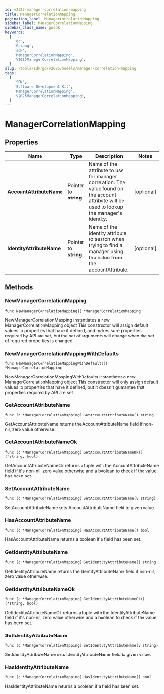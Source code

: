 ```yaml
---
id: v2025-manager-correlation-mapping
title: ManagerCorrelationMapping
pagination_label: ManagerCorrelationMapping
sidebar_label: ManagerCorrelationMapping
sidebar_class_name: gosdk
keywords:
  [
    'go',
    'Golang',
    'sdk',
    'ManagerCorrelationMapping',
    'V2025ManagerCorrelationMapping',
  ]
slug: /tools/sdk/go/v2025/models/manager-correlation-mapping
tags:
  [
    'SDK',
    'Software Development Kit',
    'ManagerCorrelationMapping',
    'V2025ManagerCorrelationMapping',
  ]
---
```


# ManagerCorrelationMapping

## Properties

| Name | Type | Description | Notes |
| --- | --- | --- | --- |
| **AccountAttributeName** | Pointer to **string** | Name of the attribute to use for manager correlation. The value found on the account attribute will be used to lookup the manager's identity. | [optional] |
| **IdentityAttributeName** | Pointer to **string** | Name of the identity attribute to search when trying to find a manager using the value from the accountAttribute. | [optional] |

## Methods

### NewManagerCorrelationMapping

`func NewManagerCorrelationMapping() *ManagerCorrelationMapping`

NewManagerCorrelationMapping instantiates a new ManagerCorrelationMapping object This constructor will assign default values to properties that have it defined, and makes sure properties required by API are set, but the set of arguments will change when the set of required properties is changed

### NewManagerCorrelationMappingWithDefaults

`func NewManagerCorrelationMappingWithDefaults() *ManagerCorrelationMapping`

NewManagerCorrelationMappingWithDefaults instantiates a new ManagerCorrelationMapping object This constructor will only assign default values to properties that have it defined, but it doesn't guarantee that properties required by API are set

### GetAccountAttributeName

`func (o *ManagerCorrelationMapping) GetAccountAttributeName() string`

GetAccountAttributeName returns the AccountAttributeName field if non-nil, zero value otherwise.

### GetAccountAttributeNameOk

`func (o *ManagerCorrelationMapping) GetAccountAttributeNameOk() (*string, bool)`

GetAccountAttributeNameOk returns a tuple with the AccountAttributeName field if it's non-nil, zero value otherwise and a boolean to check if the value has been set.

### SetAccountAttributeName

`func (o *ManagerCorrelationMapping) SetAccountAttributeName(v string)`

SetAccountAttributeName sets AccountAttributeName field to given value.

### HasAccountAttributeName

`func (o *ManagerCorrelationMapping) HasAccountAttributeName() bool`

HasAccountAttributeName returns a boolean if a field has been set.

### GetIdentityAttributeName

`func (o *ManagerCorrelationMapping) GetIdentityAttributeName() string`

GetIdentityAttributeName returns the IdentityAttributeName field if non-nil, zero value otherwise.

### GetIdentityAttributeNameOk

`func (o *ManagerCorrelationMapping) GetIdentityAttributeNameOk() (*string, bool)`

GetIdentityAttributeNameOk returns a tuple with the IdentityAttributeName field if it's non-nil, zero value otherwise and a boolean to check if the value has been set.

### SetIdentityAttributeName

`func (o *ManagerCorrelationMapping) SetIdentityAttributeName(v string)`

SetIdentityAttributeName sets IdentityAttributeName field to given value.

### HasIdentityAttributeName

`func (o *ManagerCorrelationMapping) HasIdentityAttributeName() bool`

HasIdentityAttributeName returns a boolean if a field has been set.
